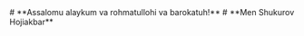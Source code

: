 <link rel="stylesheet" href="https://pro.fontawesome.com/releases/v5.10.0/css/all.css" integrity="sha384-AYmEC3Yw5cVb3ZcuHtOA93w35dYTsvhLPVnYs9eStHfGJvOvKxVfELGroGkvsg+p" crossorigin="anonymous" />
# **Assalomu alaykum va rohmatullohi va barokatuh!**
# **Men Shukurov Hojiakbar**
<i class="fab fa-html5 html"></i>
<i class="fab fa-css3-alt css"></i>
<i class="fab fa-sass sass"></i>
<i class="fab fa-bootstrap bootstrap"></i>
<i class="fab fa-js-square js"></i>
<i class="fab fa-angular angular"></i>
<i class="fab fa-gitlab gitLab"></i>
